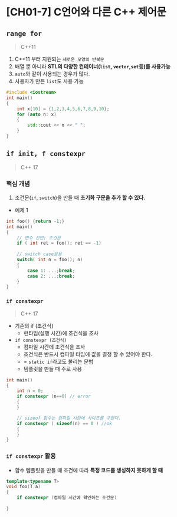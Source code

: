 
# [CH01-7] C언어와 다른 C++ 제어문
## `range for`
> C++11
1. C++11 부터 지원되는 `새로운 모양의 반복문`
2. 배열 뿐 아니라 **STL의 다양한 컨테이너(`list`, `vector`,`set`등)를 사용가능**
3. `auto`와 같이 사용되는 경우가 많다.
4. 사용자가 만든 `list`도 사용 가능

```cpp
#include <iostream>
int main()
{
	int x[10] = {1,2,3,4,5,6,7,8,9,10};
	for (auto n: x)
	{
		std::cout << n << " ";
	}
}
```
## `if init, f constexpr`
> C++ 17
### 핵심 개념
1. 조건문(`if`, `switch`)을 만들 때 **초기화 구문을 추가 할 수 있다.**
- 예제 1
```cpp
int foo() {return -1;}
int main()
{
	// 변수 선언; 조건문
	if ( int ret = foo(); ret == -1)
	
	// switch case응용
	switch( int n = foo(); n)
	{
		case 1: ...;break;
		case 2: ...;break;
	}
}
```
### `if constexpr`
> C++ 17
- 기존의 if (조건식)
	- 런타임(실행 시간)에 조건식을 조사
- `if constexpr (조건식)`
	- 컴파일 시간에 조건식을 조사
	- 조건식은 반드시 컴파일 타임에 값을 결정 할 수 있어야 한다.
	- = `static if`라고도 불리는 문법
	- 템플릿을 만들 때 주로 사용

```cpp
int main()
{
	int n = 0;
	if constexpr (n==0) // error
	{
	}

	// sizeof 함수는 컴파일 시점에 사이즈를 구한다.
	if constexpr ( sizeof(n) == 0 ) //ok
	{
	}
}
```
### `if constexpr` 활용
- 함수 템플릿을 만들 때 조건에 따라 **특정 코드를 생성하지 못하게 할 때**
```cpp
template<typename T>
void foo(T a)
{
	if constexpr (컴파일 시간에 확인하는 조건문)
	
}
```